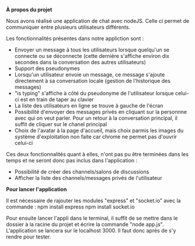 **À propos du projet**

Nous avons réalisé une application de chat avec nodeJS. Celle ci permet de communiquer entre plusieurs utilisateurs différents.

Les fonctionnalités présentes dans notre appliction sont :
- Envoyer un message à tous les utilisateurs lorsque quelqu'un se connecte ou se déconnecte (cette dernière s'affiche environ dix secondes dans la conversation des autres utilisateurs)
- Support des pseudonymes
- Lorsqu'un utilisateur envoie un message, ce message s'ajoute directement à sa conversation locale (gestion de l'historique des messages)
- "is typing" s'affiche à côté du pseudonyme de l'utilisateur lorsque celui-ci est en train de taper au clavier
- La liste des utilisateurs en ligne se trouve à gauche de l'écran
- Possibilité d'envoyer des messages privés en cliquant sur la personnne avec qui on veut parler. Pour un retour à la conversation principal, il suffit de cliquer sur le chanel principal
- Choix de l'avatar à la page d'accueil, mais choix parmis les images du système d'exploitation non faite car chrome ne permet pas d'ouvrir celui-ci

Ces deux fonctionnalités quant à elles, n'ont pas pu être terminées dans les temps et ne seront donc pas inclus dans l'application :
- Possibilité de créer des channels/salons de discussions
- Afficher la liste des channels/messages privés de l'utilisateur

**Pour lancer l'application**

Il est nécessaire de rajouter les modules "express" et "socket.io" avec la commande :
npm install express
npm install socket.io

Pour ensuite lancer l'appli dans le terminal, il suffit de se mettre dans le dossier à la racine du projet et écrire la commande "node app.js". L'application se lancera sur le localhost 3000. Il faut donc après de s'y rendre pour tester.
